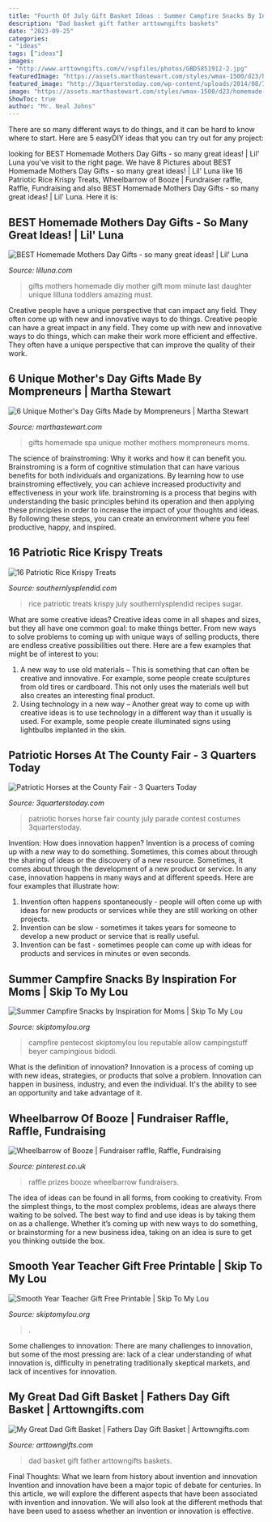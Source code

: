 ```yaml
---
title: "Fourth Of July Gift Basket Ideas : Summer Campfire Snacks By Inspiration For Moms"
description: "Dad basket gift father arttowngifts baskets"
date: "2023-09-25"
categories:
- "ideas"
tags: ["ideas"]
images:
- "http://www.arttowngifts.com/v/vspfiles/photos/GBDS851912-2.jpg"
featuredImage: "https://assets.marthastewart.com/styles/wmax-1500/d23/homemade-spa-gifts-0316/homemade-spa-gifts-0316.jpg?itok=6eA_DwBo"
featured_image: "http://3quarterstoday.com/wp-content/uploads/2014/08/IMG952924-301.jpg"
image: "https://assets.marthastewart.com/styles/wmax-1500/d23/homemade-spa-gifts-0316/homemade-spa-gifts-0316.jpg?itok=6eA_DwBo"
ShowToc: true
author: "Mr. Neal Johns"
---
```



There are so many different ways to do things, and it can be hard to know where to start. Here are 5 easyDIY ideas that you can try out for any project: 

	

		
looking for BEST Homemade Mothers Day Gifts - so many great ideas! | Lil&#039; Luna you've visit to the right page. We have 8 Pictures about BEST Homemade Mothers Day Gifts - so many great ideas! | Lil&#039; Luna like 16 Patriotic Rice Krispy Treats, Wheelbarrow of Booze | Fundraiser raffle, Raffle, Fundraising and also BEST Homemade Mothers Day Gifts - so many great ideas! | Lil&#039; Luna. Here it is:
		
    
## BEST Homemade Mothers Day Gifts - So Many Great Ideas! | Lil&#039; Luna

<img loading=lazy src="https://lilluna.com/wp-content/uploads/2014/04/homemade-mothers-day-gifts-collage.jpg" onerror="this.onerror=null;this.src='https://tse3.mm.bing.net/th?id=OIP.rB4Y2sKK5dPE3jhwOjCOPgHaN4&amp;pid=15.1';" alt="BEST Homemade Mothers Day Gifts - so many great ideas! | Lil&#039; Luna">

_Source: lilluna.com_

>gifts mothers homemade diy mother gift mom minute last daughter unique lilluna toddlers amazing must. 

	

Creative people have a unique perspective that can impact any field. They often come up with new and innovative ways to do things.
Creative people can have a great impact in any field. They come up with new and innovative ways to do things, which can make their work more efficient and effective. They often have a unique perspective that can improve the quality of their work.

    
## 6 Unique Mother&#039;s Day Gifts Made By Mompreneurs | Martha Stewart

<img loading=lazy src="https://assets.marthastewart.com/styles/wmax-1500/d23/homemade-spa-gifts-0316/homemade-spa-gifts-0316.jpg?itok=6eA_DwBo" onerror="this.onerror=null;this.src='https://tse2.mm.bing.net/th?id=OIP.OeUbcRrWUkfELL2VEr0KQAHaHb&amp;pid=15.1';" alt="6 Unique Mother&#039;s Day Gifts Made by Mompreneurs | Martha Stewart">

_Source: marthastewart.com_

>gifts homemade spa unique mother mothers mompreneurs moms. 

	

The science of brainstroming: Why it works and how it can benefit you.
Brainstroming is a form of cognitive stimulation that can have various benefits for both individuals and organizations. By learning how to use brainstroming effectively, you can achieve increased productivity and effectiveness in your work life. brainstroming is a process that begins with understanding the basic principles behind its operation and then applying these principles in order to increase the impact of your thoughts and ideas. By following these steps, you can create an environment where you feel productive, happy, and inspired.

    
## 16 Patriotic Rice Krispy Treats

<img loading=lazy src="https://www.southernlysplendid.com/wp-content/uploads/2018/06/ricekrispies.jpg" onerror="this.onerror=null;this.src='https://tse4.mm.bing.net/th?id=OIP.6s2LQD3v-48Y89UR-lUr3QHaK7&amp;pid=15.1';" alt="16 Patriotic Rice Krispy Treats">

_Source: southernlysplendid.com_

>rice patriotic treats krispy july southernlysplendid recipes sugar. 

	

What are some creative ideas?
Creative ideas come in all shapes and sizes, but they all have one common goal: to make things better. From new ways to solve problems to coming up with unique ways of selling products, there are endless creative possibilities out there. Here are a few examples that might be of interest to you: 
1. A new way to use old materials – This is something that can often be creative and innovative. For example, some people create sculptures from old tires or cardboard. This not only uses the materials well but also creates an interesting final product. 
2. Using technology in a new way – Another great way to come up with creative ideas is to use technology in a different way than it usually is used. For example, some people create illuminated signs using lightbulbs implanted in the skin.

    
## Patriotic Horses At The County Fair - 3 Quarters Today

<img loading=lazy src="http://3quarterstoday.com/wp-content/uploads/2014/08/IMG952924-301.jpg" onerror="this.onerror=null;this.src='https://tse3.mm.bing.net/th?id=OIP.Zregt5rT2uj-Q5IwhddgWQHaJ4&amp;pid=15.1';" alt="Patriotic Horses at the County Fair - 3 Quarters Today">

_Source: 3quarterstoday.com_

>patriotic horses horse fair county july parade contest costumes 3quarterstoday. 

	

Invention: How does innovation happen?
Invention is a process of coming up with a new way to do something. Sometimes, this comes about through the sharing of ideas or the discovery of a new resource. Sometimes, it comes about through the development of a new product or service.
In any case, innovation happens in many ways and at different speeds. Here are four examples that illustrate how: 

1) Invention often happens spontaneously - people will often come up with ideas for new products or services while they are still working on other projects. 
2) Invention can be slow - sometimes it takes years for someone to develop a new product or service that is really useful. 
3) Invention can be fast - sometimes people can come up with ideas for products and services in minutes or even seconds.

    
## Summer Campfire Snacks By Inspiration For Moms | Skip To My Lou

<img loading=lazy src="https://www.skiptomylou.org/wp-content/uploads/2015/07/Summer-Campfire-Snacks-1.jpg" onerror="this.onerror=null;this.src='https://tse1.mm.bing.net/th?id=OIP.D75U69DuNahqdK9upf8hIQHaJ4&amp;pid=15.1';" alt="Summer Campfire Snacks by Inspiration for Moms | Skip To My Lou">

_Source: skiptomylou.org_

>campfire pentecost skiptomylou lou reputable allow campingstuff beyer campingious bidodi. 

	

What is the definition of innovation?
Innovation is a process of coming up with new ideas, strategies, or products that solve a problem. Innovation can happen in business, industry, and even the individual. It's the ability to see an opportunity and take advantage of it.

    
## Wheelbarrow Of Booze | Fundraiser Raffle, Raffle, Fundraising

<img loading=lazy src="https://i.pinimg.com/736x/41/94/f8/4194f8355d130078b68800f3d9d75339.jpg" onerror="this.onerror=null;this.src='https://tse2.mm.bing.net/th?id=OIP.O7NUTuHHMyDLIYiYHAv-JwHaJ3&amp;pid=15.1';" alt="Wheelbarrow of Booze | Fundraiser raffle, Raffle, Fundraising">

_Source: pinterest.co.uk_

>raffle prizes booze wheelbarrow fundraisers. 

	

The idea of ideas can be found in all forms, from cooking to creativity. From the simplest things, to the most complex problems, ideas are always there waiting to be solved. The best way to find and use ideas is by taking them on as a challenge. Whether it’s coming up with new ways to do something, or brainstorming for a new business idea, taking on an idea is sure to get you thinking outside the box.

    
## Smooth Year Teacher Gift Free Printable | Skip To My Lou

<img loading=lazy src="https://www.skiptomylou.org/wp-content/uploads/2014/08/smooth-year-back-to-school-teacher-gift-1.jpg" onerror="this.onerror=null;this.src='https://tse3.mm.bing.net/th?id=OIP.OeA4MDiA62Dn4YmGOIobNAHaK2&amp;pid=15.1';" alt="Smooth Year Teacher Gift Free Printable | Skip To My Lou">

_Source: skiptomylou.org_

>. 

	

Some challenges to innovation:
There are many challenges to innovation, but some of the most pressing are: lack of a clear understanding of what innovation is, difficulty in penetrating traditionally skeptical markets, and lack of incentives for innovation.

    
## My Great Dad Gift Basket | Fathers Day Gift Basket | Arttowngifts.com

<img loading=lazy src="http://www.arttowngifts.com/v/vspfiles/photos/GBDS851912-2.jpg" onerror="this.onerror=null;this.src='https://tse1.mm.bing.net/th?id=OIP.ixhjjwoZLabBj-ovjcoyLwHaHa&amp;pid=15.1';" alt="My Great Dad Gift Basket | Fathers Day Gift Basket | Arttowngifts.com">

_Source: arttowngifts.com_

>dad basket gift father arttowngifts baskets. 

	

Final Thoughts: What we learn from history about invention and innovation
Invention and innovation have been a major topic of debate for centuries. In this article, we will explore the different aspects that have been associated with invention and innovation. We will also look at the different methods that have been used to assess whether an invention or innovation is effective.

